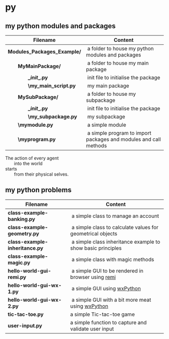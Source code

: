 # py

## my python modules and packages

Filename | Content
------------ | -------------
**Modules_Packages_Example/** | a folder to house my python modules and packages
  **MyMainPackage/** | a folder to house my main package
    **\__init__.py** | init file to initialise the package
    **\my_main_script.py** | my main package 
  **MySubPackage/** | a folder to house my subpackage
    **\__init__.py** | init file to initialise the package
    **\my_subpackage.py** | my subpackage
  **\mymodule.py** | a simple module
  **\myprogram.py** | a simple program to import packages and modules and call methods

The action of every agent <br />
  into the world <br />
starts <br />
  from their physical selves. <br />

## my python problems

Filename | Content
------------ | -------------
**class-example-banking.py** | a simple class to manage an account
**class-example-geometry.py** | a simple class to calculate values for geometrical objects
**class-example-inheritance.py** | a simple class inheritance example to show basic principles
**class-example-magic.py** | a simple class with magic methods
**hello-world-gui-remi.py** | a simple GUI to be rendered in browser using [remi](https://pypi.org/project/remi/)
**hello-world-gui-wx-1.py** | a simple GUI using [wxPython](https://www.wxpython.org/pages/overview/)
**hello-world-gui-wx-2.py** | a simple GUI with a bit more meat using [wxPython](https://www.wxpython.org/pages/overview/)
**tic-tac-toe.py** | a simple Tic-tac-toe game
**user-input.py** | a simple function to capture and validate user input
